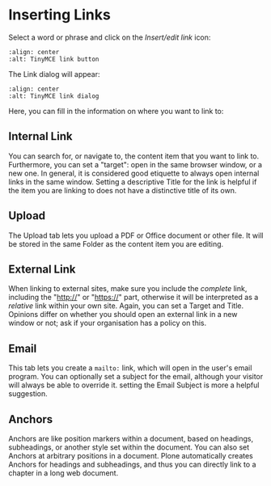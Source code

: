 # Inserting Links

Select a word or phrase and click on the *Insert/edit link* icon:

```{figure} ../../_robot/tinymce-linkbutton.png
:align: center
:alt: TinyMCE link button
```

The Link dialog will appear:

```{figure} ../../_robot/tinymce-linkdialog.png
:align: center
:alt: TinyMCE link dialog
```

Here, you can fill in the information on where you want to link to:

## Internal Link

You can search for, or navigate to, the content item that you want to link to. Furthermore, you can set a "target": open in the same browser window, or a new one. In general, it is considered good etiquette to always open internal links in the same window. Setting a descriptive Title for the link is helpful if the item you are linking to does not have a distinctive title of its own.

## Upload

The Upload tab lets you upload a PDF or Office document or other file. It will be stored in the same Folder as the content item you are editing.

## External Link

When linking to external sites, make sure you include the *complete* link, including the "<http://>" or "<https://>" part, otherwise it will be interpreted as a *relative* link within your own site. Again, you can set a Target and Title.
Opinions differ on whether you should open an external link in a new window or not; ask if your organisation has a policy on this.

## Email

This tab lets you create a `mailto:` link, which will open in the user's email program. You can optionally set a subject for the email, although your visitor will always be able to override it. setting the Email Subject is more a helpful suggestion.

## Anchors

Anchors are like position markers within a document, based on headings, subheadings, or another style set within the document. You can also set Anchors at arbitrary positions in a document.
Plone automatically creates Anchors for headings and subheadings, and thus you can directly link to a chapter in a long web document.
